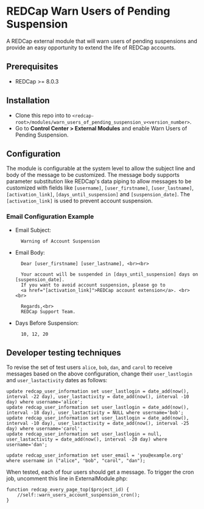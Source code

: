 # REDCap Warn Users of Pending Suspension

A REDCap external module that will warn users of pending suspensions and provide an easy opportunity to extend the life of REDCap accounts.

## Prerequisites
- REDCap >= 8.0.3

## Installation
- Clone this repo into to `<redcap-root>/modules/warn_users_of_pending_suspension_v<version_number>`.
- Go to **Control Center > External Modules** and enable Warn Users of Pending Suspension.

## Configuration

The module is configurable at the system level to allow the subject line and body of the message to be customized. The message body supports parameter substitution like REDCap's data piping to allow messages to be customized with fields like `[username]`, `[user_firstname]`, `[user_lastname]`, `[activation_link]`, `[days_until_suspension]` and `[suspension_date]`. The `[activation_link]` is used to prevent account suspension.

### Email Configuration Example

- Email Subject:

        Warning of Account Suspension

- Email Body:

        Dear [user_firstname] [user_lastname], <br><br>

        Your account will be suspended in [days_until_suspension] days on [suspension_date].
        If you want to avoid account suspension, please go to
        <a href="[activation_link]">REDCap account extension</a>. <br><br>

        Regards,<br>
        REDCap Support Team.

- Days Before Suspension:

        10, 12, 20

## Developer testing techniques

To revise the set of test users `alice`, `bob`, `dan`, and `carol` to receive messages based on the above configuration, change their `user_lastlogin` and `user_lastactivity` dates as follows:

    update redcap_user_information set user_lastlogin = date_add(now(), interval -22 day), user_lastactivity = date_add(now(), interval -10 day) where username='alice';
    update redcap_user_information set user_lastlogin = date_add(now(), interval -18 day), user_lastactivity = NULL where username='bob';
    update redcap_user_information set user_lastlogin = date_add(now(), interval -10 day), user_lastactivity = date_add(now(), interval -25 day) where username='carol';
    update redcap_user_information set user_lastlogin = null, user_lastactivity = date_add(now(), interval -20 day) where username='dan';

    update redcap_user_information set user_email = 'you@example.org' where username in ("alice", "bob", "carol", "dan");

When tested, each of four users should get a message.  To trigger the cron job, uncomment this line in ExternalModule.php:

    function redcap_every_page_top($project_id) {
        //self::warn_users_account_suspension_cron();
    }

